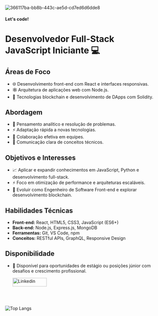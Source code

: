 ![366117ba-bb8b-443c-ae5d-cd7ed6d6dde8](https://github.com/user-attachments/assets/3d9e5a8c-3fea-4a62-a200-1d814c771b6d)
#### Let's code!
# Desenvolvedor Full-Stack JavaScript Iniciante 💻

## Áreas de Foco

- 🌐 Desenvolvimento front-end com React e interfaces responsivas.
- 🕸️ Arquitetura de aplicações web com Node.js.
- 🔗 Tecnologias blockchain e desenvolvimento de DApps com Solidity.

## Abordagem

- 🧠 Pensamento analítico e resolução de problemas.
- ⚡ Adaptação rápida a novas tecnologias.
- 🤝 Colaboração efetiva em equipes.
- 🎤 Comunicação clara de conceitos técnicos.

## Objetivos e Interesses

- 📈 Aplicar e expandir conhecimentos em JavaScript, Python e desenvolvimento full-stack.
- ⚡ Foco em otimização de performance e arquiteturas escaláveis.
- 🚀 Evoluir como Engenheiro de Software Front-end e explorar desenvolvimento blockchain.

## Habilidades Técnicas

- **Front-end:** React, HTML5, CSS3, JavaScript (ES6+)
- **Back-end:** Node.js, Express.js, MongoDB
- **Ferramentas:** Git, VS Code, npm
- **Conceitos:** RESTful APIs, GraphQL, Responsive Design

## Disponibilidade

- 💼 Disponível para oportunidades de estágio ou posições júnior com desafios e crescimento profissional.  

  <div style="display: inline_block" align="start">
  <a href="https://www.linkedin.com/in/vinicius-elias-514541287/"><img align="center" alt="Linkedin" height="28" width="110" src="https://content.linkedin.com/content/dam/me/business/en-us/amp/brand-site/v2/bg/LI-Logo.svg.original.svg"></a>&nbsp;&nbsp;
 <br><br>
</div>


![Top Langs](https://github-readme-stats.vercel.app/api/top-langs/?username=brunonivinicius&hide_progress=true)


